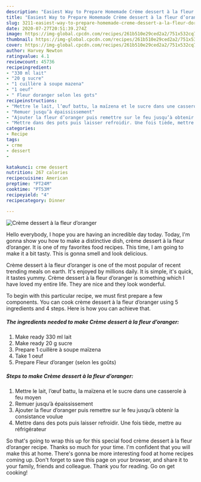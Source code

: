 ```yaml
---
description: "Easiest Way to Prepare Homemade Crème dessert à la fleur d’oranger"
title: "Easiest Way to Prepare Homemade Crème dessert à la fleur d’oranger"
slug: 3211-easiest-way-to-prepare-homemade-creme-dessert-a-la-fleur-doranger
date: 2020-07-27T20:51:39.274Z
image: https://img-global.cpcdn.com/recipes/261b510e29ced2a2/751x532cq70/creme-dessert-a-la-fleur-doranger-photo-principale-de-la-recette.jpg
thumbnail: https://img-global.cpcdn.com/recipes/261b510e29ced2a2/751x532cq70/creme-dessert-a-la-fleur-doranger-photo-principale-de-la-recette.jpg
cover: https://img-global.cpcdn.com/recipes/261b510e29ced2a2/751x532cq70/creme-dessert-a-la-fleur-doranger-photo-principale-de-la-recette.jpg
author: Harvey Newton
ratingvalue: 4.1
reviewcount: 45736
recipeingredient:
- "330 ml lait"
- "20 g sucre"
- "1 cuillère à soupe mazena"
- "1 oeuf"
- " Fleur doranger selon les gots"
recipeinstructions:
- "Mettre le lait, l’œuf battu, la maïzena et le sucre dans une casserole à feu moyen"
- "Remuer jusqu’à épaississement"
- "Ajouter la fleur d’oranger puis remettre sur le feu jusqu’à obtenir la consistance voulue"
- "Mettre dans des pots puis laisser refroidir. Une fois tiède, mettre au réfrigérateur"
categories:
- Recipe
tags:
- crme
- dessert
- 

katakunci: crme dessert  
nutrition: 267 calories
recipecuisine: American
preptime: "PT24M"
cooktime: "PT53M"
recipeyield: "4"
recipecategory: Dinner

---
```



![Crème dessert à la fleur d’oranger](https://img-global.cpcdn.com/recipes/261b510e29ced2a2/751x532cq70/creme-dessert-a-la-fleur-doranger-photo-principale-de-la-recette.jpg)

Hello everybody, I hope you are having an incredible day today. Today, I'm gonna show you how to make a distinctive dish, crème dessert à la fleur d’oranger. It is one of my favorites food recipes. This time, I am going to make it a bit tasty. This is gonna smell and look delicious.

Crème dessert à la fleur d’oranger is one of the most popular of recent trending meals on earth. It's enjoyed by millions daily. It is simple, it's quick, it tastes yummy. Crème dessert à la fleur d’oranger is something which I have loved my entire life. They are nice and they look wonderful.




To begin with this particular recipe, we must first prepare a few components. You can cook crème dessert à la fleur d’oranger using 5 ingredients and 4 steps. Here is how you can achieve that.

<!--inarticleads1-->

##### The ingredients needed to make Crème dessert à la fleur d’oranger:

1. Make ready 330 ml lait
1. Make ready 20 g sucre
1. Prepare 1 cuillère à soupe maïzena
1. Take 1 oeuf
1. Prepare  Fleur d’oranger (selon les goûts)




<!--inarticleads2-->

##### Steps to make Crème dessert à la fleur d’oranger:

1. Mettre le lait, l’œuf battu, la maïzena et le sucre dans une casserole à feu moyen
1. Remuer jusqu’à épaississement
1. Ajouter la fleur d’oranger puis remettre sur le feu jusqu’à obtenir la consistance voulue
1. Mettre dans des pots puis laisser refroidir. Une fois tiède, mettre au réfrigérateur




So that's going to wrap this up for this special food crème dessert à la fleur d’oranger recipe. Thanks so much for your time. I'm confident that you will make this at home. There's gonna be more interesting food at home recipes coming up. Don't forget to save this page on your browser, and share it to your family, friends and colleague. Thank you for reading. Go on get cooking!
